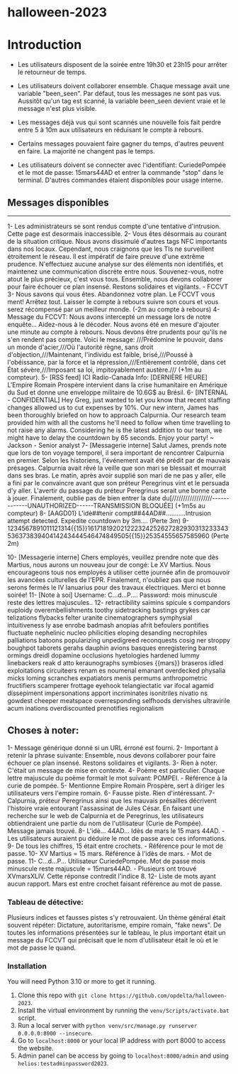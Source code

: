 # halloween-2023

# Introduction

- Les utilisateurs disposent de la soirée entre 19h30 et 23h15 pour arrêter le retourneur de temps. 

- Les utilisateurs doivent collaborer ensemble. Chaque message avait une variable "been_seen". Par défaut, tous les messages ne sont pas vus. Aussitôt qu'un tag est scanné, la variable been_seen devient vraie et le message n'est plus visible. 

- Les messages déjà vus qui sont scannés une nouvelle fois fait perdre entre 5 à 10m aux utilisateurs en réduisant le compte à rebours.

- Certains messages pouvaient faire gagner du temps, d'autres peuvent en faire. La majorité ne changent pas le temps. 

- Les utilisateurs doivent se connecter avec l'identifiant: CuriedePompée et le mot de passe: 15mars44AD et entrer la commande "stop" dans le terminal. D'autres commandes étaient disponibles pour usage interne.

## Messages disponibles
---------------------

1- Les administrateurs se sont rendus compte d'une tentative d'intrusion. Cette page est desormais inaccessible.
2- Vous êtes désormais au courant de la situation critique. Nous avons dissimulé d'autres tags NFC importants dans nos locaux. Cependant, nous craignons que les TIs ne surveillent étroitement le réseau. Il est impératif de faire preuve d'une extrême prudence. N'effectuez aucune analyse sur des éléments non identifiés, et maintenez une communication discrète entre nous. Souvenez-vous, notre atout le plus précieux, c'est vous tous. Ensemble, nous devons collaborer pour faire échouer ce plan insensé. Restons solidaires et vigilants. - FCCVT
3- Nous savons qui vous êtes. Abandonnez votre plan. Le FCCVT vous ment! Arrêtez tout. Laisser le compte à rebours suivre son cours et vous serez récompensé par un meilleur monde. (-2m au compte à rebours)
4- Message du FCCVT: Nous avons intercepté un message lors de notre enquête... Aidez-nous à le décoder. Nous avons été en mesure d'ajouter une minute au compte à rebours. Nous devons être prudents pour qu'ils ne s'en rendent pas compte. Voici le message: ///Prédomine le pouvoir, dans un monde d'acier,///Où l'autorité règne, sans droit d'objection,///Maintenant, l'individu est faible, brisé,///Poussé à l'obéissance, par la force et la répression,///Entièrement contrôlé, dans cet État sévère,///Imposant sa loi, impitoyablement austère./// (+1m au compteur).
5- [RSS feed] ICI Radio-Canada Info: [DERNIÈRE HEURE] L'Empire Romain Prospère intervient dans la crise humanitaire en Amérique du Sud et donne une enveloppe militaire de 10.6G$ au Brésil.
6- [INTERNAL - CONFIDENTIAL] Hey Greg, just wanted to let you know that recent staffing changes allowed us to cut expenses by 10%. Our new intern, James has been thoroughly briefed on how to approach Calpurnia. Our research team provided him with all the customs he'll need to follow when time travelling to not raise any alarms. Considering he is the latest addition to our team, we might have to delay the countdown by 65 seconds. Enjoy your party! ~ Jackson - Senior analyst
7- [Messagerie interne] Salut James, prends note que lors de ton voyage temporel, il sera important de rencontrer Calpurnia en premier. Selon les historiens, l'événement avait été prédit par de mauvais présages. Calpurnia avait rêvé la veille que son mari se blessait et mourrait dans ses bras. Le matin, après avoir supplié son mari de ne pas y aller, elle a fini par le convaincre avant que son préteur Peregrinus vint et le persuada d'y aller. L'avertir du passage du préteur Peregrinus serait une bonne carte à jouer.  Finalement, oublie pas de bien entrer la date du[//////////////////-------------UNAUTHORIZED------TRANSMISSION BLOQUÉE] (+1m5s au compteur)
8- [AAGD01} L'idè##tenir compt##44AD##...........Intrusion attempt detected. Expedite countdown by 3m.... (Perte 3m)
9- 1234567891011121314{{15}}16171819202122232425262728293031323334353637383940414243444546474849505{{15}}25354555657585960 (Perte 2m)

10- [Messagerie interne] Chers employés, veuillez prendre note que dès Martius, nous aurons un nouveau jour de congé: Le XV Martius. Nous encourageons tous nos employés à utiliser cette journée afin de promouvoir les avancées culturelles de l'EPR. Finalement, n'oubliez pas que nous serons fermés le IV Ianuarius pour des travaux électriques. Merci et bonne soirée!
11- [Note à soi] Username: C...d...P.... Password: mois minuscule reste des lettres majuscules..
12- retractibility saimins spicule s compandors euploidy overembellishments toothy sidetracking bastings grykes car telizations flybacks felter uranite cinematographers symphysial intuitiveness ly ase enrobe badmash anopias afrit befoulers pontifies fluctuate nephelinic nucleo philicities eloping desanding necrophiles palliations batoons popularizing unpedigreed reconquests cosig ner stroppy boughpot taborets gerahs dauphin avions basques enregistering barnst ormings dreidl dopamine occlusions hyetologies hardened lummy linebackers reak d atto keraunographs symbioses {{mars}} braseros idled exploitations circuiteers renam es noumenal emanant overdecked physalia micks loming scranches expatiators menis permums anthropometric fructifiers scamperer frottage eyehook telangiectatic var ifocal agamid dissepiment impersonations apport incriminates isonitriles nivatio ns gowdest cheeper meatspace overresponding selfhoods dervishes ultravirile acum inations overdiscounted prenotifies regionalism

## Choses à noter: 

1- Message générique donné si un URL érroné est fourni.
2- Important à retenir la phrase suivante: Ensemble, nous devons collaborer pour faire échouer ce plan insensé. Restons solidaires et vigilants.
3- Rien à noter. C'était un message de mise en contexte.
4- Poème est particulier. Chaque lettre majuscule du poème formait le mot suivant: POMPEI. - Référence à la curie de pompée.
5- Mentionne Empire Romain Prospère, sert à diriger les utilisateurs vers l'empire romain.
6- Fausse piste. Rien d'intéressant.
7- Calpurnia, préteur Peregrinus ainsi que les mauvais présailles décrivent l'histoire vraie entourant l'assassinat de Jules César. En faisant une recherche sur le web de Calpurnia et de Peregrinus, les utilisateurs obtiendraient une partie du nom de l'utilisateur (Curie de Pompée). Message jamais trouvé.
8- L'idè... 44AD... Idès de mars le 15 mars 44AD. - Les utilisateurs auraient pu déduire le mot de passe avec ces informations. 
9- De tous les chiffres, 15 était entre crochets. - Référence pour le mot de passe.
10- XV Martius = 15 mars. Référence à l'idès de mars. - Mot de passe.
11- C...d...P... Utilisateur CuriedePompée. Mot de passe mois minuscule reste majuscule = 15mars44AD. - Plusieurs ont trouvé XVmarsXLIV. Cette réponse contredit l'indice 8.
12- Liste de mots ayant aucun rapport. Mars est entre crochet faisant référence au mot de passe.


### Tableau de détective:

Plusieurs indices et fausses pistes s'y retrouvaient. Un thème général était souvent répéter: Dictature, autoritarisme, empire romain, "fake news". De toutes les informations présentées sur le tableau, le plus important était un message du FCCVT qui précisait que le nom d'utilisateur était le où et le mot de passe le quand. 

### Installation

You will need Python 3.10 or more to get it running. 

1. Clone this repo with `git clone https://github.com/opdelta/halloween-2023`.
2. Install the virtual environment by running the `venv/Scripts/activate.bat` script.
3. Run a local server with `python venv/src/manage.py runserver 0.0.0.0:8000 --insecure`.
4. Go to `localhost:8000` or your local IP address with port 8000 to access the website.
5. Admin panel can be access by going to `localhost:8000/admin` and using `helios:testadminpassword2023`.
